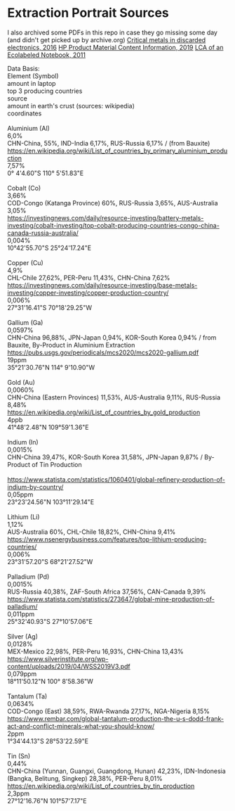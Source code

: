# Extraction Portrait Sources
I also archived some PDFs in this repo in case they go missing some day (and didn't get picked up by archive.org)
[Critical metals in discarded electronics, 2016](/FULLTEXT02.pdf)
[HP Product Material Content Information, 2019](/c05117791.pdf)
[LCA of an Ecolabeled Notebook, 2011](/LCA_laptop_final.pdf)

Data Basis:<br>
Element (Symbol)<br>
    amount in laptop<br>
    top 3 producing countries<br>
        source<br>
    amount in earth's crust (sources: wikipedia)<br>
    coordinates<br><br>
Aluminium (Al)<br>
    6,0%<br>
    CHN-China, 55%, IND-India 6,17%, RUS-Russia 6,17% / (from Bauxite)<br>
        https://en.wikipedia.org/wiki/List_of_countries_by_primary_aluminium_production<br>
    7,57%<br>
    0° 4'4.60"S 110° 5'51.83"E<br><br>
Cobalt (Co)<br>
    3,66%<br>
    COD-Congo (Katanga Province) 60%, RUS-Russia 3,65%, AUS-Australia 3,05%<br>
        https://investingnews.com/daily/resource-investing/battery-metals-investing/cobalt-investing/top-cobalt-producing-countries-congo-china-canada-russia-australia/<br>
    0,004%<br>
    10°42'55.70"S 25°24'17.24"E<br><br>
Copper (Cu)<br>
    4,9%<br>
    CHL-Chile 27,62%, PER-Peru 11,43%, CHN-China 7,62%<br>
        https://investingnews.com/daily/resource-investing/base-metals-investing/copper-investing/copper-production-country/<br>
    0,006%<br>
    27°31'16.41"S 70°18'29.25"W<br><br>
Gallium (Ga)<br>
    0,0597%<br>
    CHN-China 96,88%, JPN-Japan 0,94%, KOR-South Korea 0,94% / from Bauxite, By-Product in Aluminium Extraction<br>
        https://pubs.usgs.gov/periodicals/mcs2020/mcs2020-gallium.pdf<br>
    19ppm<br>
    35°21'30.76"N 114° 9'10.90"W<br><br>
Gold (Au)<br>
    0,0060%<br>
    CHN-China (Eastern Provinces) 11,53%, AUS-Australia 9,11%, RUS-Russia 8,48%<br>
        https://en.wikipedia.org/wiki/List_of_countries_by_gold_production<br>
    4ppb<br>
    41°48'2.48"N 109°59'1.36"E<br><br>
Indium (In)<br>
    0,0015%<br>
    CHN-China 39,47%, KOR-South Korea 31,58%, JPN-Japan 9,87% / By-Product of Tin Production<br>  
        https://www.statista.com/statistics/1060401/global-refinery-production-of-indium-by-country/<br>
    0,05ppm<br>
    23°23'24.56"N 103°11'29.14"E<br><br>
Lithium (Li)<br>
    1,12%<br>
    AUS-Australia 60%, CHL-Chile 18,82%, CHN-China 9,41%<br>
        https://www.nsenergybusiness.com/features/top-lithium-producing-countries/<br>
    0,006%<br>
    23°31'57.20"S 68°21'27.52"W<br><br>
Palladium (Pd)<br>
    0,0015%<br>
    RUS-Russia 40,38%, ZAF-South Africa 37,56%, CAN-Canada 9,39%<br>
        https://www.statista.com/statistics/273647/global-mine-production-of-palladium/<br>
    0,011ppm<br>
    25°32'40.93"S 27°10'57.06"E<br><br>
Silver (Ag)<br>
    0,0128%<br>
    MEX-Mexico 22,98%, PER-Peru 16,93%, CHN-China 13,43%<br>
        https://www.silverinstitute.org/wp-content/uploads/2019/04/WSS2019V3.pdf<br>
    0,079ppm<br>
    18°11'50.12"N 100° 8'58.36"W<br><br>
Tantalum (Ta)<br>
    0,0634%<br>
    COD-Congo (East) 38,59%, RWA-Rwanda 27,17%, NGA-Nigeria 8,15%<br>
        https://www.rembar.com/global-tantalum-production-the-u-s-dodd-frank-act-and-conflict-minerals-what-you-should-know/<br>
    2ppm<br>
    1°34'44.13"S 28°53'22.59"E<br><br>
Tin (Sn)<br>
    0,44%<br>
    CHN-China (Yunnan, Guangxi, Guangdong, Hunan) 42,23%, IDN-Indonesia (Bangka, Belitung, Singkep) 28,38%, PER-Peru 8,01%<br>
        https://en.wikipedia.org/wiki/List_of_countries_by_tin_production<br>
    2,3ppm<br>
    27°12'16.76"N 101°57'7.17"E
